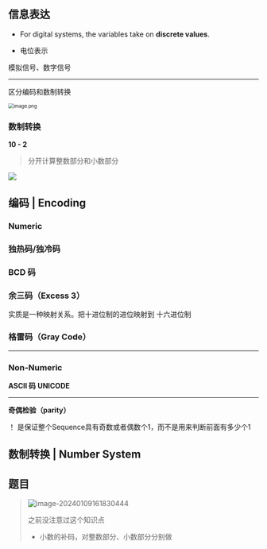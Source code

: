 # 

## 信息表达

- For digital systems, the variables take on **discrete values**.

- 电位表示

模拟信号、数字信号

---

区分编码和数制转换

<img src="https://zzh-pic-for-self.oss-cn-hangzhou.aliyuncs.com/img/202401212312072.png" alt="image.png" style="zoom:67%;" />

### 数制转换

**10 - 2**

> 分开计算整数部分和小数部分

![](https://zzh-pic-for-self.oss-cn-hangzhou.aliyuncs.com/img/202401212312152.png)

## 编码 | Encoding

### Numeric

### 独热码/独冷码

### BCD 码

### 余三码（Excess 3）

实质是一种映射关系。把十进位制的进位映射到 十六进位制

### 格雷码（Gray Code）

---

### Non-Numeric

**ASCII 码**
**UNICODE**

---

**奇偶检验（parity）**

！ 是保证整个Sequence具有奇数或者偶数个1，而不是用来判断前面有多少个1

## 数制转换 | Number System

## 题目

> ![image-20240109161830444](https://zzh-pic-for-self.oss-cn-hangzhou.aliyuncs.com/img/202401212312943.png)
>
> 之前没注意过这个知识点
>
> - 小数的补码，对整数部分、小数部分分别做
